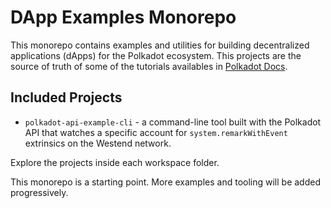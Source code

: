 # DApp Examples Monorepo

This monorepo contains examples and utilities for building decentralized applications (dApps) for the Polkadot ecosystem. This projects are the source of truth of some of the tutorials availables in [Polkadot Docs](https://docs.polkadot.com).

## Included Projects

- `polkadot-api-example-cli` - a command-line tool built with the Polkadot API that watches a specific account for `system.remarkWithEvent` extrinsics on the Westend network.

Explore the projects inside each workspace folder.

This monorepo is a starting point. More examples and tooling will be added progressively.